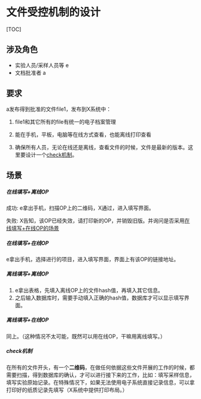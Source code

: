 # 文件受控机制的设计

[TOC]



## 涉及角色

- 实验人员/采样人员等 e
- 文档批准者 a

## 要求

a发布得到批准的文件file1，发布到X系统中：

1. file1和其它所有的file有统一的电子档案管理

2. 能在手机，平板，电脑等在线方式查看，也能离线打印查看

3. 确保所有人员，无论在线还是离线，查看文件的时候，文件是最新的版本。这里要设计一个[check机制](#check机制)。


## 场景

##### 在线填写+离线OP

成功: e拿出手机，扫描OP上的二维码，X通过，进入填写界面。

失败: X告知，该OP已经失效，请打印新的OP，并销毁旧版。并询问是否采用[在线填写+在线OP的场景](#在线填写+在线OP)

##### 在线填写+在线OP

e拿出手机，选择进行的项目，进入填写界面，界面上有该OP的链接地址。

##### 离线填写+离线OP

1. e拿出表格，先填入离线OP上的文件hash值，再填入其它信息。
2. 之后输入数据库时，需要手动填入正确的hash值，数据库才可以显示填写界面。

##### 离线填写+在线OP

同上。（这种情况不太可能，既然可以用在线OP，干嘛用离线填写。）



##### check机制

在所有的文件开头，有一个**二维码**，在做任何依据这些文件开展的工作的时候，都需要扫描，得到数据库的确认，才可以进行接下来的工作，比如：填写采样信息，填写实验原始记录。在特殊情况下，如果无法使用电子系统直接记录信息，可以拿打印好的纸质记录先填写（X系统中提供打印布局。）




